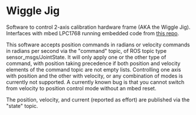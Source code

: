Wiggle Jig
==========

Software to control 2-axis calibration hardware frame (AKA the Wiggle Jig). Interfaces with mbed LPC1768 running embedded code from [this repo](https://github.com/biomimetics/mbed_wiggle_jig).

This software accepts position commands in radians or velocity commands in radians per second via the "command" topic, of ROS topic type sensor\_msgs/JointState. It will only apply one or the other type of command, with position taking precedence if both position and velocity elements of the command topic are not empty lists. Controlling one axis with position and the other with velocity, or any combination of modes is currently not supported. A currently known bug is that you cannot switch from velocity to position control mode without an mbed reset.

The position, velocity, and current (reported as effort) are published via the "state" topic.
